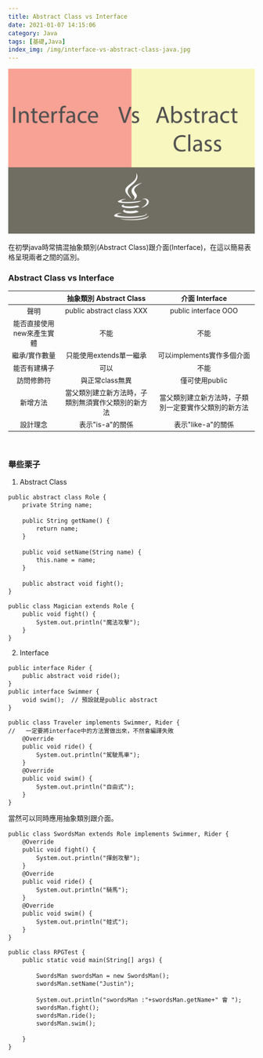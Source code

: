 ```yaml
---
title: Abstract Class vs Interface
date: 2021-01-07 14:15:06
category: Java
tags: [基礎,Java]
index_img: /img/interface-vs-abstract-class-java.jpg
---
```

![](/seawaterfoods/img/interface-vs-abstract-class-java.jpg)

在初學java時常搞混抽象類別(Abstract Class)跟介面(Interface)，在這以簡易表格呈現兩者之間的區別。
<!-- more -->
### Abstract Class vs Interface
|  | 	抽象類別 Abstract Class | 介面 Interface |
| :-----:| :----: | :----: |
| 聲明                    | public abstract class XXX                 | public interface OOO      |
| 能否直接使用new來產生實體  | 不能                                      | 不能                       |
| 繼承/實作數量            | 只能使用extends單一繼承                      | 可以implements實作多個介面   |
| 能否有建構子             | 可以                                       | 不能                       |
| 訪問修飾符               | 與正常class無異                             | 僅可使用public             |
| 新增方法                | 當父類別建立新方法時，子類別無須實作父類別的新方法 | 當父類別建立新方法時，子類別一定要實作父類別的新方法 |
| 設計理念 | 表示"is-a"的關係 | 表示"like-a"的關係 |
<br/>

### 舉些栗子

1. Abstract Class

```
public abstract class Role {
    private String name;

    public String getName() {
        return name;
    }

    public void setName(String name) {
        this.name = name;
    }

    public abstract void fight();
}
```

```
public class Magician extends Role {
    public void fight() {
        System.out.println("魔法攻擊");
    }
}
```
2. Interface
```
public interface Rider {
    public abstract void ride();  
}
public interface Swimmer {
    void swim();  // 預設就是public abstract
}
```
```
public class Traveler implements Swimmer, Rider {
//   一定要將interface中的方法實做出來，不然會編譯失敗
    @Override
    public void ride() {
        System.out.println("駕駛馬車");
    }
    @Override
    public void swim() {
        System.out.println("自由式");
    }
}
```
當然可以同時應用抽象類別跟介面。
```
public class SwordsMan extends Role implements Swimmer, Rider {
    @Override
    public void fight() {
        System.out.println("揮劍攻擊");
    }
    @Override
    public void ride() {
        System.out.println("騎馬");
    }
    @Override
    public void swim() {
        System.out.println("蛙式");
    }
}
```
```
public class RPGTest {
    public static void main(String[] args) {

        SwordsMan swordsMan = new SwordsMan();
        swordsMan.setName("Justin");

        System.out.println("swordsMan :"+swordsMan.getName+" 會 ");
        swordsMan.fight();
        swordsMan.ride();
        swordsMan.swim();
        
    }
}
```
